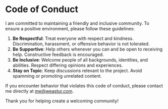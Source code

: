 # Code of Conduct

I am committed to maintaining a friendly and inclusive community.
To ensure a positive environment, please follow these guidelines:

1. **Be Respectful**:
   Treat everyone with respect and kindness.
   Discrimination, harassment, or offensive behavior is not tolerated.
2. **Be Supportive**:
   Help others whenever you can and be open to receiving help.
   Constructive feedback is encouraged.
3. **Be Inclusive**:
   Welcome people of all backgrounds, identities, and abilities.
   Respect differing opinions and experiences.
4. **Stay on Topic**: Keep discussions relevant to the project.
   Avoid spamming or promoting unrelated content.

If you encounter behavior that violates this code of conduct,
please contact me directly at <me@weastur.com>.

Thank you for helping create a welcoming community!
